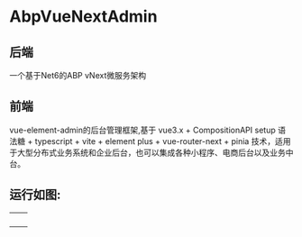 # AbpVueNextAdmin

## 后端
一个基于Net6的ABP vNext微服务架构

## 前端

vue-element-admin的后台管理框架,基于 vue3.x + CompositionAPI setup 语法糖 + typescript + vite + element plus + vue-router-next + pinia 技术，适用于大型分布式业务系统和企业后台，也可以集成各种小程序、电商后台以及业务中台。

## 运行如图:
<table>
    <tr>
        <td><img src=""/></td>
        <td><img src=""/></td>
    </tr>
    <tr>
        <td><img src=""/></td>
        <td><img src=""/></td>
    </tr>
    <tr>
        <td><img src=""/></td>
        <td><img src=""/></td>
    </tr>
    <tr>
        <td><img src=""/></td>
        <td><img src=""/></td>
    </tr>
</table>